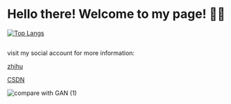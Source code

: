 # Hello there! Welcome to my page! 👋👋
[![Top Langs](https://github-readme-stats.vercel.app/api/top-langs/?username=leosssssss&layout=compact)](https://github.com/leosssssss/github-readme-stats)
## 
visit my social account for more information:

[zhihu](https://www.zhihu.com/people/qiu-jiao-yi-50)

[CSDN](https://blog.csdn.net/le0_5?type=blog)

![compare with GAN (1)](./figures/GAN%20pressure%20error.png)
